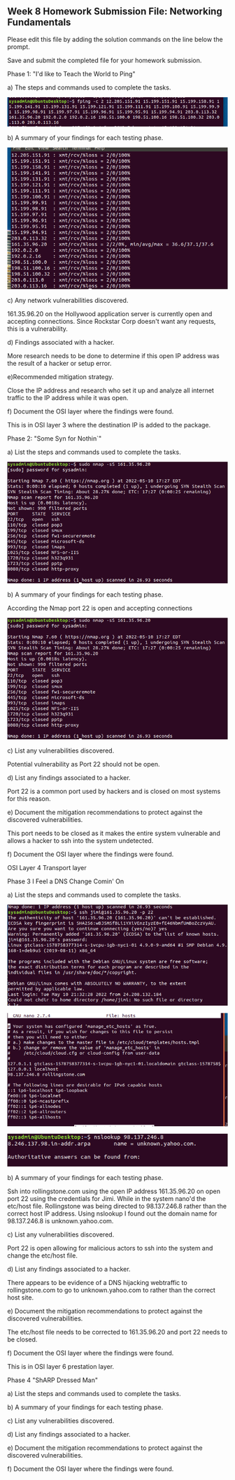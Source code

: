 ## Week 8 Homework Submission File: Networking Fundamentals 

Please edit this file by adding the solution commands on the line below the prompt. 

Save and submit the completed file for your homework submission.


Phase 1: "I'd like to Teach the World to Ping"

a) The steps and commands used to complete the tasks.

![FPING](image/FPING2.png)


b) A summary of your findings for each testing phase.

![FPING_Results](image/FPING_Results2.png)




c) Any network vulnerabilities discovered.

 161.35.96.20 on the Hollywood application server is currently open and accepting connections. Since Rockstar Corp doesn't want any requests, this is a vulnerability.

d) Findings associated with a hacker.

More research needs to be done to determine if this open IP address was the result of a hacker or setup error. 

e)Recommended mitigation strategy.

Close the IP address and research who set it up and analyze all internet traffic to the IP address while it was open. 


f) Document the OSI layer where the findings were found.

This is in OSI layer 3 where the destination IP is added to the package. 

Phase 2:  "Some Syn for Nothin`"

a) List the steps and commands used to complete the tasks.

![Nmap_Syn_Scan](image/Nmap_Syn_Scan.png)



b) A summary of your findings for each testing phase.

According the Nmap port 22 is open and accepting connections 

![syn_scan](image/Nmap_Syn_Scan.png)



c) List any vulnerabilities discovered.

Potential vulnerability as Port 22 should not be open.

d) List any findings associated to a hacker.

Port 22 is a common port used by hackers and is closed on most systems for this reason. 


e) Document the mitigation recommendations to protect against the discovered vulnerabilities.

This port needs to be closed as it makes the entire system vulnerable and allows a hacker to ssh into the system undetected. 


f) Document the OSI layer where the findings were found.

OSI Layer 4 Transport layer


Phase 3 I Feel a DNS Change Comin' On

a) List the steps and commands used to complete the tasks.

![ssh](image/ssh_into_rockstar_server.png)


![etc/hosts](image/etc_hosts_domain_ip_addresses.png)


![nslookup](image/nslookup2.png)



b) A summary of your findings for each testing phase.

Ssh into rollingstone.com using the open IP address 161.35.96.20 on open port 22 using the credentials for Jimi. While in the system nano'd the etc/host file. Rollingstone was being directed to 98.137.246.8 rather than the correct host IP address. Using nslookup I found out the domain name for 98.137.246.8 is unknown.yahoo.com. 

c) List any vulnerabilities discovered.

Port 22 is open allowing for malicious actors to ssh into the system and change the etc/host file. 


d) List any findings associated to a hacker. 

There appears to be evidence of a DNS hijacking webtraffic to rollingstone.com to go to unknown.yahoo.com to rather than the correct host site. 


e) Document the mitigation recommendations to protect against the discovered vulnerabilities.

The etc/host file needs to be corrected to 161.35.96.20 and port 22 needs to be closed. 


f) Document the OSI layer where the findings were found.

This is in OSI layer 6 prestation layer. 


Phase 4 "ShARP Dressed Man"

a) List the steps and commands used to complete the tasks.

b) A summary of your findings for each testing phase.



c) List any vulnerabilities discovered.


d) List any findings associated to a hacker.


e) Document the mitigation recommendations to protect against the discovered vulnerabilities.


f) Document the OSI layer where the findings were found.

